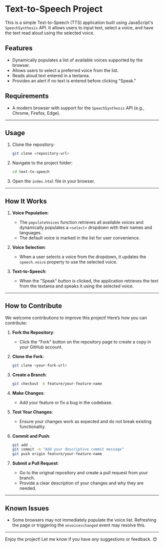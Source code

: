 
# Text-to-Speech Project

This is a simple Text-to-Speech (TTS) application built using JavaScript's `SpeechSynthesis` API. It allows users to input text, select a voice, and have the text read aloud using the selected voice.

## Features
- Dynamically populates a list of available voices supported by the browser.
- Allows users to select a preferred voice from the list.
- Reads aloud text entered in a textarea.
- Provides an alert if no text is entered before clicking "Speak."

## Requirements
- A modern browser with support for the `SpeechSynthesis` API (e.g., Chrome, Firefox, Edge).

---

## Usage

1. Clone the repository:
   ```bash
   git clone <repository-url>
   ```
2. Navigate to the project folder:
   ```bash
   cd text-to-speech
   ```
3. Open the `index.html` file in your browser.

---

## How It Works
1. **Voice Population**:
   - The `populateVoices` function retrieves all available voices and dynamically populates a `<select>` dropdown with their names and languages.
   - The default voice is marked in the list for user convenience.

2. **Voice Selection**:
   - When a user selects a voice from the dropdown, it updates the `speech.voice` property to use the selected voice.

3. **Text-to-Speech**:
   - When the "Speak" button is clicked, the application retrieves the text from the textarea and speaks it using the selected voice.

---

## How to Contribute

We welcome contributions to improve this project! Here’s how you can contribute:

1. **Fork the Repository**:
   - Click the "Fork" button on the repository page to create a copy in your GitHub account.

2. **Clone the Fork**:
   ```bash
   git clone <your-fork-url>
   ```

3. **Create a Branch**:
   ```bash
   git checkout -b feature/your-feature-name
   ```

4. **Make Changes**:
   - Add your feature or fix a bug in the codebase.

5. **Test Your Changes**:
   - Ensure your changes work as expected and do not break existing functionality.

6. **Commit and Push**:
   ```bash
   git add .
   git commit -m "Add your descriptive commit message"
   git push origin feature/your-feature-name
   ```

7. **Submit a Pull Request**:
   - Go to the original repository and create a pull request from your branch.
   - Provide a clear description of your changes and why they are needed.

---

## Known Issues
- Some browsers may not immediately populate the voice list. Refreshing the page or triggering the `onvoiceschanged` event may resolve this.

---

Enjoy the project! Let me know if you have any suggestions or feedback. 😊
